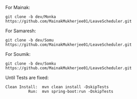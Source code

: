 For Mainak: 

    git clone -b dev/Monka https://github.com/MainakMukherjee01/LeaveScheduler.git



For Samaresh: 

    git clone -b dev/Somu https://github.com/MainakMukherjee01/LeaveScheduler.git



For Soumik: 

    git clone -b dev/Somku https://github.com/MainakMukherjee01/LeaveScheduler.git



Until Tests are fixed:

    Clean Install:  mvn clean install -DskipTests  
              Run:  mvn spring-boot:run -DskipTests
